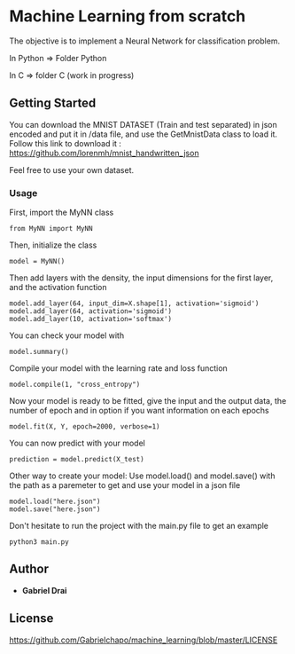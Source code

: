 # Machine Learning from scratch

The objective is to implement a Neural Network for classification problem.

In Python => Folder Python

In C      => folder C (work in progress)

## Getting Started

You can download the MNIST DATASET (Train and test separated) in json encoded and put it in /data file, and use the GetMnistData class to load it.
Follow this link to download it : https://github.com/lorenmh/mnist_handwritten_json 

Feel free to use your own dataset.

### Usage

First, import the MyNN class
```
from MyNN import MyNN
```
Then, initialize the class
```
model = MyNN()
```
Then add layers with the density, the input dimensions for the first layer, and the activation function
```
model.add_layer(64, input_dim=X.shape[1], activation='sigmoid')
model.add_layer(64, activation='sigmoid')
model.add_layer(10, activation='softmax')
```
You can check your model with
```
model.summary()
```
Compile your model with the learning rate and loss function
```
model.compile(1, "cross_entropy")
```
Now your model is ready to be fitted, give the input and the output data, the number of epoch and in option if you want information on each epochs
```
model.fit(X, Y, epoch=2000, verbose=1)
```
You can now predict with your model
```
prediction = model.predict(X_test)
```

Other way to create your model:
Use model.load() and model.save() with the path as a paremeter to get and use your model in a json file
```
model.load("here.json")
model.save("here.json")
```

Don't hesitate to run the project with the main.py file to get an example
```
python3 main.py
```

## Author

* **Gabriel Drai**

## License

https://github.com/Gabrielchapo/machine_learning/blob/master/LICENSE
